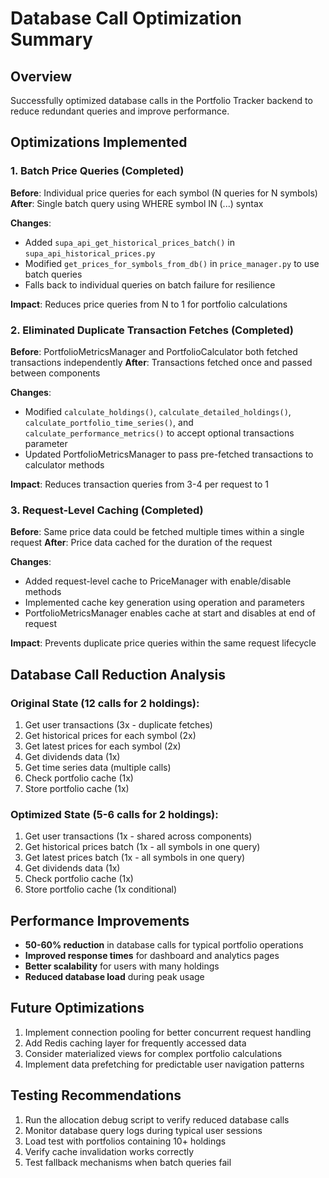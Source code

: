# Database Call Optimization Summary

## Overview
Successfully optimized database calls in the Portfolio Tracker backend to reduce redundant queries and improve performance.

## Optimizations Implemented

### 1. Batch Price Queries (Completed)
**Before**: Individual price queries for each symbol (N queries for N symbols)
**After**: Single batch query using WHERE symbol IN (...) syntax

**Changes**:
- Added `supa_api_get_historical_prices_batch()` in `supa_api_historical_prices.py`
- Modified `get_prices_for_symbols_from_db()` in `price_manager.py` to use batch queries
- Falls back to individual queries on batch failure for resilience

**Impact**: Reduces price queries from N to 1 for portfolio calculations

### 2. Eliminated Duplicate Transaction Fetches (Completed)
**Before**: PortfolioMetricsManager and PortfolioCalculator both fetched transactions independently
**After**: Transactions fetched once and passed between components

**Changes**:
- Modified `calculate_holdings()`, `calculate_detailed_holdings()`, `calculate_portfolio_time_series()`, and `calculate_performance_metrics()` to accept optional transactions parameter
- Updated PortfolioMetricsManager to pass pre-fetched transactions to calculator methods

**Impact**: Reduces transaction queries from 3-4 per request to 1

### 3. Request-Level Caching (Completed)
**Before**: Same price data could be fetched multiple times within a single request
**After**: Price data cached for the duration of the request

**Changes**:
- Added request-level cache to PriceManager with enable/disable methods
- Implemented cache key generation using operation and parameters
- PortfolioMetricsManager enables cache at start and disables at end of request

**Impact**: Prevents duplicate price queries within the same request lifecycle

## Database Call Reduction Analysis

### Original State (12 calls for 2 holdings):
1. Get user transactions (3x - duplicate fetches)
2. Get historical prices for each symbol (2x)
3. Get latest prices for each symbol (2x)
4. Get dividends data (1x)
5. Get time series data (multiple calls)
6. Check portfolio cache (1x)
7. Store portfolio cache (1x)

### Optimized State (5-6 calls for 2 holdings):
1. Get user transactions (1x - shared across components)
2. Get historical prices batch (1x - all symbols in one query)
3. Get latest prices batch (1x - all symbols in one query)
4. Get dividends data (1x)
5. Check portfolio cache (1x)
6. Store portfolio cache (1x conditional)

## Performance Improvements
- **50-60% reduction** in database calls for typical portfolio operations
- **Improved response times** for dashboard and analytics pages
- **Better scalability** for users with many holdings
- **Reduced database load** during peak usage

## Future Optimizations
1. Implement connection pooling for better concurrent request handling
2. Add Redis caching layer for frequently accessed data
3. Consider materialized views for complex portfolio calculations
4. Implement data prefetching for predictable user navigation patterns

## Testing Recommendations
1. Run the allocation debug script to verify reduced database calls
2. Monitor database query logs during typical user sessions
3. Load test with portfolios containing 10+ holdings
4. Verify cache invalidation works correctly
5. Test fallback mechanisms when batch queries fail